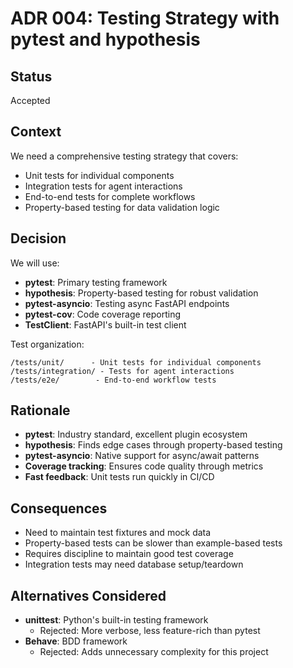 # ADR 004: Testing Strategy with pytest and hypothesis

## Status
Accepted

## Context
We need a comprehensive testing strategy that covers:
- Unit tests for individual components
- Integration tests for agent interactions
- End-to-end tests for complete workflows
- Property-based testing for data validation logic

## Decision
We will use:
- **pytest**: Primary testing framework
- **hypothesis**: Property-based testing for robust validation
- **pytest-asyncio**: Testing async FastAPI endpoints
- **pytest-cov**: Code coverage reporting
- **TestClient**: FastAPI's built-in test client

Test organization:
```
/tests/unit/      - Unit tests for individual components
/tests/integration/ - Tests for agent interactions
/tests/e2e/        - End-to-end workflow tests
```

## Rationale
- **pytest**: Industry standard, excellent plugin ecosystem
- **hypothesis**: Finds edge cases through property-based testing
- **pytest-asyncio**: Native support for async/await patterns
- **Coverage tracking**: Ensures code quality through metrics
- **Fast feedback**: Unit tests run quickly in CI/CD

## Consequences
- Need to maintain test fixtures and mock data
- Property-based tests can be slower than example-based tests
- Requires discipline to maintain good test coverage
- Integration tests may need database setup/teardown

## Alternatives Considered
- **unittest**: Python's built-in testing framework
  - Rejected: More verbose, less feature-rich than pytest
- **Behave**: BDD framework
  - Rejected: Adds unnecessary complexity for this project
